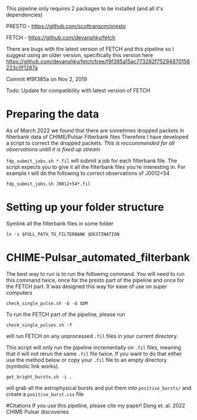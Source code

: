This pipeline only requires 2 packages to be installed (and all it's dependencies)

PRESTO - https://github.com/scottransom/presto

FETCH - https://github.com/devanshkv/fetch

There are bugs with the latest version of FETCH and this pipeline so I suggest using an older version, specifically this version here https://github.com/devanshkv/fetch/tree/f9f385a15ac773282f75294870156223c0f1287a

Commit #f9f385a on Nov 2, 2019 

Todo: Update for compatibility with latest version of FETCH

# Preparing the data
As of March 2022 we found that there are sometimes dropped packets in filterbank data of CHIME/Pulsar Filterbank files
Therefore I have developed a script to correct the dropped packets. _This is reccommended for all observations untill it is fixed up stream_

`fdp_submit_jobs.sh *.fil` will submit a job for each filterbank file. The script expects you to give it all the filterbank files you're interesting in. For example I will do the following to correct observations of J0012+54


`fdp_submit_jobs.sh J0012+54*.fil` 

# Setting up your folder structure
Symlink all the filterbank files in some folder

`ln -s $FULL_PATH_TO_FILTERBANK $DESTINATION`

# CHIME-Pulsar_automated_filterbank
The best way to run is to run the following command. You will need to run this command twice, once for the presto part of the pipeline and once for the FETCH part. It was designed this way for ease of use on super computers

`check_single_pulse.sh -b -d $DM`


To run the FETCH part of the pipeline, please run

`check_single_pulses.sh -f` 

will run FETCH on any unprocessed `.fil` files in your current directory.

This script will only run the pipeline incrementally on `.fil` files, meaning that it will not rerun the same `.fil` file twice. If you want to do that either use the method below or copy your `.fil` file to an empty directory (symbolic link works).

`get_bright_bursts.sh -i .`

will grab all the astrophysical bursts and put them into `positive_bursts/` and create a `positive_burst.csv` file

#Citations
If you use this pipeline, please cite my paper!
Dong et. al. 2022 CHIME Pulsar discoveries
